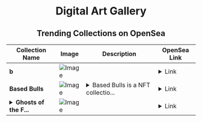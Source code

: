 <div align="center">

# Digital Art Gallery

## Trending Collections on OpenSea

| Collection Name                       | Image                                                                                     | Description                       | OpenSea Link                                                                                          |
|---------------------------------------|-------------------------------------------------------------------------------------------|-----------------------------------|--------------------------------------------------------------------------------------------------------|
| **b** | ![Image](https://i.seadn.io/s/raw/files/ff8b9730f335add0454890e9ace2be83.jpg?w=500&auto=format?w=200&auto=format) |  | <details><summary>Link</summary>[b](https://opensea.io/collection/b-19674)</details> |
| **Based Bulls** | ![Image](https://i.seadn.io/s/raw/files/f47aaa051c2215f127f7783c002da684.png?w=500&auto=format?w=200&auto=format) | <details><summary>Based Bulls is a NFT collectio...</summary>Based Bulls is a NFT collection representing resilience, independence, and unapologetic strength. Each bull stands as a reminder to stay grounded, think freely, and charge forward with conviction — no matter the market, no matter the noise,</details> | <details><summary>Link</summary>[Based Bulls](https://opensea.io/collection/basedxbulls)</details> |
| **<details><summary>Ghosts of the F...</summary>Ghosts of the Fourth Dimension</details>** | ![Image](https://i.seadn.io/s/raw/files/76b5aefb0b8d83700d668f43bd12db73.png?w=500&auto=format?w=200&auto=format) |  | <details><summary>Link</summary>[Ghosts of the Fourth Dimension](https://opensea.io/collection/ghosts-of-the-fourth-dimension)</details> |

</div>